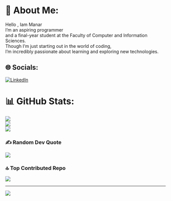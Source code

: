 # 💫 About Me:
Hello , Iam Manar<br>I’m an aspiring programmer <br>and a final-year student at the Faculty of Computer and Information Sciences.<br> Though I’m just starting out in the world of coding,<br> I’m incredibly passionate about learning and exploring new technologies.


## 🌐 Socials:
[![LinkedIn](https://img.shields.io/badge/LinkedIn-%230077B5.svg?logo=linkedin&logoColor=white)](https://linkedin.com/in/manarmaher.1975@gmail.com) 
# 📊 GitHub Stats:
![](https://github-readme-stats.vercel.app/api?username=manar224&theme=radical&hide_border=false&include_all_commits=false&count_private=false)<br/>
![](https://github-readme-streak-stats.herokuapp.com/?user=manar224&theme=radical&hide_border=false)<br/>
![](https://github-readme-stats.vercel.app/api/top-langs/?username=manar224&theme=radical&hide_border=false&include_all_commits=false&count_private=false&layout=compact)

### ✍️ Random Dev Quote
![](https://quotes-github-readme.vercel.app/api?type=horizontal&theme=radical)

### 🔝 Top Contributed Repo
![](https://github-contributor-stats.vercel.app/api?username=manar224&limit=5&theme=radical&combine_all_yearly_contributions=true)

---
[![](https://visitcount.itsvg.in/api?id=manar224&icon=2&color=10)](https://visitcount.itsvg.in)

<!-- Proudly created with GPRM ( https://gprm.itsvg.in ) -->
